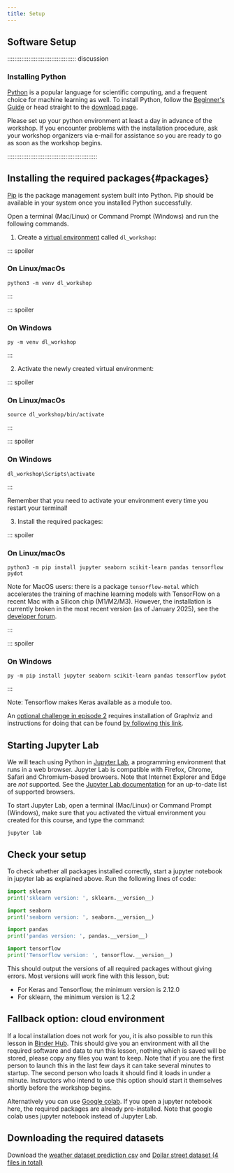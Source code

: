 ```yaml
---
title: Setup
---
```

## Software Setup

::::::::::::::::::::::::::::::::::::::: discussion

### Installing Python

[Python][python] is a popular language for scientific computing, and a frequent choice
for machine learning as well.
To install Python, follow the [Beginner's Guide](https://wiki.python.org/moin/BeginnersGuide/Download) or head straight to the [download page](https://www.python.org/downloads/).

Please set up your python environment at least a day in advance of the workshop.
If you encounter problems with the installation procedure, ask your workshop organizers via e-mail for assistance so
you are ready to go as soon as the workshop begins.

:::::::::::::::::::::::::::::::::::::::::::::::::::

## Installing the required packages{#packages}

[Pip](https://pip.pypa.io/en/stable/) is the package management system built into Python.
Pip should be available in your system once you installed Python successfully.

Open a terminal (Mac/Linux) or Command Prompt (Windows) and run the following commands.

1. Create a [virtual environment](https://packaging.python.org/en/latest/guides/installing-using-pip-and-virtual-environments/#create-and-use-virtual-environments) called `dl_workshop`:

::: spoiler

### On Linux/macOs

```shell
python3 -m venv dl_workshop
```

:::

::: spoiler

### On Windows

```shell
py -m venv dl_workshop
```

:::

2. Activate the newly created virtual environment:

::: spoiler

### On Linux/macOs

```shell
source dl_workshop/bin/activate
```

:::

::: spoiler

### On Windows

```shell
dl_workshop\Scripts\activate
```

:::

Remember that you need to activate your environment every time you restart your terminal!

3. Install the required packages:

::: spoiler

### On Linux/macOs

```shell
python3 -m pip install jupyter seaborn scikit-learn pandas tensorflow pydot
```

Note for MacOS users: there is a package `tensorflow-metal` which accelerates the training of machine learning models with TensorFlow on a recent Mac with a Silicon chip (M1/M2/M3).
However, the installation is currently broken in the most recent version (as of January 2025), see the [developer forum](https://developer.apple.com/forums/thread/772147).

:::

::: spoiler

### On Windows

```shell
py -m pip install jupyter seaborn scikit-learn pandas tensorflow pydot
```

:::

Note: Tensorflow makes Keras available as a module too.

An [optional challenge in episode 2](episodes/2-keras.md) requires installation of Graphviz
and instructions for doing that can be found
[by following this link](https://graphviz.org/download/).

## Starting Jupyter Lab

We will teach using Python in [Jupyter Lab][jupyter], a programming environment that runs in a web browser.
Jupyter Lab is compatible with Firefox, Chrome, Safari and Chromium-based browsers.
Note that Internet Explorer and Edge are *not* supported.
See the [Jupyter Lab documentation](https://jupyterlab.readthedocs.io/en/latest/getting_started/accessibility.html#compatibility-with-browsers-and-assistive-technology) for an up-to-date list of supported browsers.

To start Jupyter Lab, open a terminal (Mac/Linux) or Command Prompt (Windows), 
make sure that you activated the virtual environment you created for this course,
and type the command:

```shell
jupyter lab
```

## Check your setup
To check whether all packages installed correctly, start a jupyter notebook in jupyter lab as
explained above. Run the following lines of code:
```python
import sklearn
print('sklearn version: ', sklearn.__version__)

import seaborn
print('seaborn version: ', seaborn.__version__)

import pandas
print('pandas version: ', pandas.__version__)

import tensorflow
print('Tensorflow version: ', tensorflow.__version__)
```

This should output the versions of all required packages without giving errors.
Most versions will work fine with this lesson, but:
- For Keras and Tensorflow, the minimum version is 2.12.0
- For sklearn, the minimum version is 1.2.2

## Fallback option: cloud environment
If a local installation does not work for you, it is also possible to run this lesson in [Binder Hub](https://mybinder.org/v2/gh/carpentries-lab/deep-learning-intro/scaffolds). This should give you an environment with all the required software and data to run this lesson, nothing which is saved will be stored, please copy any files you want to keep. Note that if you are the first person to launch this in the last few days it can take several minutes to startup. The second person who loads it should find it loads in under a minute. Instructors who intend to use this option should start it themselves shortly before the workshop begins.

Alternatively you can use [Google colab](https://colab.research.google.com/). If you open a jupyter notebook here, the required packages are already pre-installed. Note that google colab uses jupyter notebook instead of Jupyter Lab.

## Downloading the required datasets

Download the [weather dataset prediction csv][weatherdata] and [Dollar street dataset (4 files in total)][dollar-street]

[dollar-street]: https://zenodo.org/api/records/10970014/files-archive
[jupyter]: http://jupyter.org/
[jupyter-install]: http://jupyter.readthedocs.io/en/latest/install.html#optional-for-experienced-python-developers-installing-jupyter-with-pip
[python]: https://python.org
[weatherdata]: https://zenodo.org/record/5071376/files/weather_prediction_dataset_light.csv?download=1
